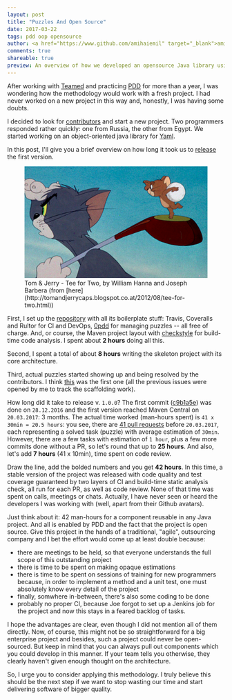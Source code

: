 ```yaml
---
layout: post
title: "Puzzles And Open Source"
date: 2017-03-22
tags: pdd oop opensource
author: <a href="https://www.github.com/amihaiemil" target="_blank">amihaiemil</a>
comments: true
shareable: true
preview: An overview of how we developed an opensource Java library using PDD
---
```


After working with [Teamed](http://www.teamed.io/) and practicing [PDD](http://www.yegor256.com/2009/03/04/pdd.html)
for more than a year, I was wondering how the methodology would work with a fresh project. I had never worked on
a new project in this way and, honestly, I was having some doubts.

I decided to look for [contributors](http://www.amihaiemil.com/2016/12/22/contributors-wanted.html) and
start a new project. Two programmers responded rather quickly: one from Russia, the other from Egypt.
We started working on an object-oriented java library for [Yaml](http://yaml.org/).

In this post, I'll give you a brief overview on how long it took us to [release](https://github.com/decorators-squad/camel/issues/94)
the first version.

<figure class="articleimg">
 <img src="/images/tee_for_two.PNG" alt="Tee for Two">
 <figcaption>
 Tom & Jerry - Tee for Two, by  William Hanna and Joseph Barbera (from [here](http://tomandjerrycaps.blogspot.co.at/2012/08/tee-for-two.html))
 </figcaption>
</figure>

First, I set up the [repository](https://github.com/decorators-squad/camel) with all
its boilerplate stuff: Travis, Coveralls and Rultor for CI and DevOps, [0pdd](http://www.0pdd.com/) for
managing puzzles -- all free of charge. And, or course, the Maven project layout with [checkstyle](http://checkstyle.sourceforge.net/)
for build-time code analysis. I spent about **2 hours** doing all this.

Second, I spent a total of about **8 hours** writing the skeleton project with its
core architecture.

Third, actual puzzles started showing up and being resolved by the contributors. I think [this](https://github.com/decorators-squad/camel/issues/11)
was the first one (all the previous issues were opened by me to track the scaffolding work).

How long did it take to release v. ``1.0.0``? The first commit ([c9b1a5e](https://github.com/decorators-squad/camel/commit/c9b1a5efcb476f9c24f0eb2350ffdfda5a13ec71))
was done on ``28.12.2016`` and the first version reached Maven Central on ``20.03.2017``: 3 months.
The actual time worked (man-hours spent) is ``41 x 30min = 20.5 hours``:  you see, there are [41 pull requests](https://github.com/decorators-squad/camel/pulls?utf8=%E2%9C%93&q=is%3Apr%20is%3Aclosed%20updated%3A%3C2017-03-20)
before ``20.03.2017``, each representing a solved task (puzzle) with average estimation of ``30min``.
However, there are a few tasks with estimation of ``1 hour``, plus a few more commits done without a PR, so let's round that up to
**25 hours**. And also, let's add **7 hours** (41 x 10min), time spent on code review.

Draw the line, add the bolded numbers and you get **42 hours**. In this time, a stable version of the project
was released with code quality and test coverage guaranteed by two layers of CI and build-time static analysis check, all run for each
PR, as well as code review. None of that time was spent on calls, meetings or chats.
Actually, I have never seen or heard the developers I was working with (well, apart from their Github avatars).

Just think about it: 42 man-hours for a component reusable in any Java project.
And all is enabled by PDD and the fact that the project is open source. Give this project in the hands of a traditional,
"agile", outsourcing company and I bet the effort would come up at least double because:

  + there are meetings to be held, so that everyone understands the full scope of this outstanding project
  + there is time to be spent on making opaque estimations
  + there is time to be spent on sessions of training for new programmers because, in order to implement a method
  and a unit test, one must absolutely know every detail of the project
  + finally, somwhere in-between, there's also some coding to be done
  + probably no proper CI, because Joe forgot to set up a Jenkins job for the project
  and now this stays in a feared backlog of tasks.

I hope the advantages are clear, even though I did not mention all of them directly.
Now, of course, this might not be so straightforward for a big enterprise project and besides,
such a project could never be open-sourced.
But keep in mind that you can always pull out components which you could develop in this manner.
If your team tells you otherwise, they clearly haven't given enough thought on the architecture.

So, I urge you to consider applying this methodology. I truly believe this should be the next step if we want
to stop wasting our time and start delivering software of bigger quality.
